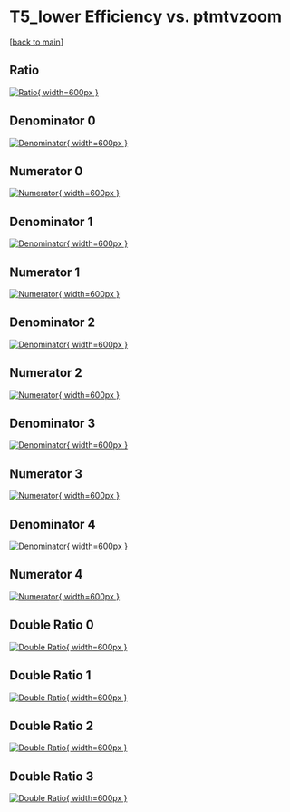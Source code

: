 # T5_lower Efficiency vs. ptmtvzoom

[[back to main](./)]



## Ratio

[![Ratio](../mtv/var/T5_lower_loweta_11_0_eff_ptmtvzoom.png){ width=600px }](../mtv/var/T5_lower_loweta_11_0_eff_ptmtvzoom.pdf)

## Denominator 0

[![Denominator](../mtv/den/T5_lower_loweta_11_0_eff_ptmtvzoom_den0.png){ width=600px }](../mtv/den/T5_lower_loweta_11_0_eff_ptmtvzoom_den0.pdf)

## Numerator 0

[![Numerator](../mtv/num/T5_lower_loweta_11_0_eff_ptmtvzoom_num0.png){ width=600px }](../mtv/num/T5_lower_loweta_11_0_eff_ptmtvzoom_num0.pdf)

## Denominator 1

[![Denominator](../mtv/den/T5_lower_loweta_11_0_eff_ptmtvzoom_den1.png){ width=600px }](../mtv/den/T5_lower_loweta_11_0_eff_ptmtvzoom_den1.pdf)

## Numerator 1

[![Numerator](../mtv/num/T5_lower_loweta_11_0_eff_ptmtvzoom_num1.png){ width=600px }](../mtv/num/T5_lower_loweta_11_0_eff_ptmtvzoom_num1.pdf)

## Denominator 2

[![Denominator](../mtv/den/T5_lower_loweta_11_0_eff_ptmtvzoom_den2.png){ width=600px }](../mtv/den/T5_lower_loweta_11_0_eff_ptmtvzoom_den2.pdf)

## Numerator 2

[![Numerator](../mtv/num/T5_lower_loweta_11_0_eff_ptmtvzoom_num2.png){ width=600px }](../mtv/num/T5_lower_loweta_11_0_eff_ptmtvzoom_num2.pdf)

## Denominator 3

[![Denominator](../mtv/den/T5_lower_loweta_11_0_eff_ptmtvzoom_den3.png){ width=600px }](../mtv/den/T5_lower_loweta_11_0_eff_ptmtvzoom_den3.pdf)

## Numerator 3

[![Numerator](../mtv/num/T5_lower_loweta_11_0_eff_ptmtvzoom_num3.png){ width=600px }](../mtv/num/T5_lower_loweta_11_0_eff_ptmtvzoom_num3.pdf)

## Denominator 4

[![Denominator](../mtv/den/T5_lower_loweta_11_0_eff_ptmtvzoom_den4.png){ width=600px }](../mtv/den/T5_lower_loweta_11_0_eff_ptmtvzoom_den4.pdf)

## Numerator 4

[![Numerator](../mtv/num/T5_lower_loweta_11_0_eff_ptmtvzoom_num4.png){ width=600px }](../mtv/num/T5_lower_loweta_11_0_eff_ptmtvzoom_num4.pdf)

## Double Ratio 0

[![Double Ratio](../mtv/ratio/T5_lower_loweta_11_0_eff_ptmtvzoom_ratio0.png){ width=600px }](../mtv/ratio/T5_lower_loweta_11_0_eff_ptmtvzoom_ratio0.pdf)

## Double Ratio 1

[![Double Ratio](../mtv/ratio/T5_lower_loweta_11_0_eff_ptmtvzoom_ratio1.png){ width=600px }](../mtv/ratio/T5_lower_loweta_11_0_eff_ptmtvzoom_ratio1.pdf)

## Double Ratio 2

[![Double Ratio](../mtv/ratio/T5_lower_loweta_11_0_eff_ptmtvzoom_ratio2.png){ width=600px }](../mtv/ratio/T5_lower_loweta_11_0_eff_ptmtvzoom_ratio2.pdf)

## Double Ratio 3

[![Double Ratio](../mtv/ratio/T5_lower_loweta_11_0_eff_ptmtvzoom_ratio3.png){ width=600px }](../mtv/ratio/T5_lower_loweta_11_0_eff_ptmtvzoom_ratio3.pdf)

